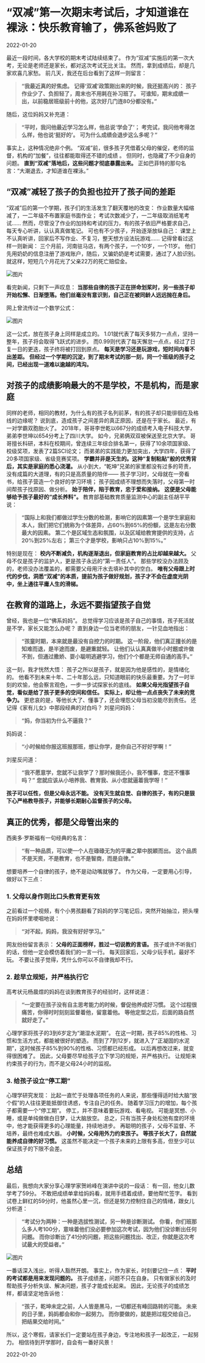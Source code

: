 # “双减”第一次期末考试后，才知道谁在裸泳：快乐教育输了，佛系爸妈败了

2022-01-20

最近一段时间，各大学校的期末考试陆续结束了。
作为“双减”实施后的第一次大考，无论是老师还是家长，都对这次考试无比关注。
然而，拿到成绩后，却是几家欢喜几家愁。
前几天，我还在后台看到了这样一则留言：
> **“我最近真的好焦虑。**
> **记得‘双减’政策刚出来的时候，我还挺高兴的：**
> **孩子作业少了、负担轻了，周末也不用耗在补习班了。**
> **可谁知，期末成绩一出，以前稳居班级前十的他，这次好几门连80分都没有。”**

随后，这位妈妈又补充道：

> **“平时，我问他最近学习怎么样，他总说‘学会了’；**
> **考完试，我问他考得怎么样，他也说‘挺好的’。**
> **可为什么成绩会退步这么多呢？”**

事实上，这种情况绝非个例。
“双减”前，很多孩子凭借着父母的催促，老师的监督，机构的“加餐”，往往都能取得还不错的成绩 。
但同时，也隐藏了不少自身的问题。
**直到“双减”落地后，这些问题才彻底暴露出来。**
正如巴菲特的那句名言：“大潮退去，才知道谁在裸泳。”

## “双减”减轻了孩子的负担也拉开了孩子间的差距

“双减”后的第一个学期，孩子们的生活发生了翻天覆地的改变：
作业数量大幅缩减了，一二年级不布置家庭书面作业；
考试次数减少了，一二年级取消纸笔考试……
然而，尽管没了作业的加持和考试的压力，有的孩子依旧严格要求自己，每天专心听讲，认认真真做笔记。
可也有不少孩子，开始逐渐放纵自己：
课堂上不认真听讲，回家后不写作业、不复习，整天想方设法玩游戏……
记得曾看过这样一则新闻：
三个月前，河南驻马店，有两个孩子，一个10岁，一个11岁。
他们先用奶奶的信息注册了游戏账户，随后，又骗奶奶是考试需要，通过了人脸识别。
就这样，短短几个月花光了父亲22万的死亡赔偿金。

![图片](双减第一次期末考试后,才知道谁在裸泳.assets/1.jpg)

看完新闻，只剩下一声叹息：
**当那些自律的孩子正在拼命划桨时，另一些孩子却开始松懈、日渐堕落。他们丝毫没有意识到，自己正在被同龄人远远抛在身后。**

网上曾流传过一个数学公式：

![图片](双减第一次期末考试后,才知道谁在裸泳.assets/2.jpg)

这一公式，放在孩子身上同样是成立的。
1.01就代表了每天多努力一点点，坚持一整年，孩子将会取得飞跃式的进步。
而0.99则代表了每天懈怠一点点，经过了日复一日的更迭，孩子终将被打回到原点。
**每天是学习还是玩游戏，短时间内看不出差距。**
**但经过一个学期的沉淀，到了期末考试的那一刻，同一个班级的孩子之间，已经出现一道难以逾越的鸿沟。**

## 对孩子的成绩影响最大的不是学校，不是机构，而是家庭

同样的老师，相同的教材，为什么有的孩子名列前茅，有的孩子却只能徘徊在及格线的边缘呢？
说到底，造成孩子之间差异的真正原因，还是在于家长。
最近，有一对学霸双胞胎火了。
2018年，哥哥李世乾以667分的成绩考入电子科技大学，弟弟李世坤以654分考上了四川大学。
如今，兄弟俩双双被保送至北京大学。
哥哥擅长科研，本科在校期间，曾连续三年综合排名第一，获得了10余项国家级、校级奖项，发表了2篇SCI论文；
而弟弟的实践能力更加突出，大学四年，获得了20多项国家级、省级竞赛奖项。
**学霸并非是天生的。这种“复制粘贴”般的优秀背后，其实是家庭的悉心浇灌。**
从小到大，“乾坤”兄弟的家里都没有过多的苛责，没有成篇的大道理，有的只是高质量的陪伴——
孩子学习时，父母就在一旁看书，给孩子营造一个良好的学习环境；
孩子因成绩不理想而失落时，父母第一时间帮孩子找原因、做分析。
**始于陪伴，陷于教育，忠于爱和接纳。**
**这便是父母能够给予孩子最好的“成长养料”。**
教育部基础教育质量监测中心的副主任胡平平说：

> **“国际上和我们都做过学生分数的检测，影响它的因素第一个是学生家庭和本人，我们把它们统称为个体差异，占60%到65%的份额，这是左右分数最大的因素。**
> **第二个是区域生态和氛围，以及区域给教育提供的支持，占20%到25%左右；**
> **第三个才是学校，影响只占10%到15%。”**

特别是现在：
**校内不断减负，机构逐渐退出，但家庭教育的占比却越来越大。**
父母不仅是孩子的监护人，更是孩子永远的“第一责任人”。
那些学校没办法顾及的，老师没办法覆盖的，都需要父母用汗水去填补其中的空白。
**唯有父母跟上时代的步伐，洞悉“双减”的本质，提前为孩子做好规划，孩子才不会在虚度光阴中，坐上通往平庸人生的滑梯。**

## 在教育的道路上，永远不要指望孩子自觉

曾经，我也是一位“佛系妈妈”。
总觉得学习应该是孩子自己的事情，孩子死活就是不学，家长又能怎么办呢？
直到身边一位当老师的朋友，一针见血地指出：

> **“孩童时期，本来就是最没有自控力的时期。**
> **这一阶段，他们真正擅长的是知难而退，是半途而废，是避重就轻。**
> **让他们认认真真做半小时题或许做不到，但通过撒娇、耍小聪明逃避学习，他们个个都是无师自通的高手。”**

这一刻，我才恍然大悟：
孩子之所以是孩子，就是因为他是感性的，是情绪化的。
他看不到未来十年、二十年那么远，只知道眼前的快乐最重要。为了一时半刻的欢愉，他会察言观色，一步一步试探家长的底线。
**如果父母光指望孩子自觉，看似是给了孩子更多的空间和信任。**
**实际上，却让他一点点丧失了未来的竞争力。**
更悲哀的是，等他长大了、懂事了，还会埋怨父母当初没能尽到责任。
还记得《家有儿女》中那段经典的对白吗？
刘星问妈妈：
> **“妈，你当初为什么不逼我？”**

妈妈说：
> **“小时候给你报这班报那班，想让你学，是你自己不好好学啊！”**

刘星反问道：
> **“我不愿意学，您就不让我学了？那时候我还小，我不懂事，您还不懂事吗？”**
> **您就应该从小培养我、教育我、从小您就逼着我学呀！”**

**孩子可以任性，但是父母永远不能。**
**没有天生就自觉、自律的孩子，有的只是狠下心严格教导孩子，并能够长期耐心监督孩子的父母。**

## 真正的优秀，都是父母管出来的

西奥多·罗斯福有一句经典的名言：
> **“有一种品质，可以使一个人在碌碌无为的平庸之辈中脱颖而出。**
> **这个品质不是天资，不是教育，也不是智商，而是自律。”**

想要培养一个自律的孩子，绝不是动动嘴就够了。
作为父母，一定要用心引导，做好以下三点：
### 1. 父母以身作则比口头教育更有效

之前看过一个视频，有个小男孩翻看了妈妈的学习笔记后，突然开始抽泣，把头埋在妈妈怀里哽咽地说：
> **“对不起，妈妈，我没有好好学习。”**

网友纷纷留言表示：
**父母的正面榜样，胜过一切说教的言语。**
孩子或许不听我们的话，但他一定会模仿着我们的一言一行。
每天回家后，父母少玩手机，最好不玩。
不要让孩子觉得，凭什么你可以不自律我却不行。
### **2. 趁早立规矩，并严格执行它**

高考状元杨晨煜的妈妈在谈到教育孩子的经验时，这样说道：
> **“一定要在孩子没有自主思考能力的时候，督促他养成好习惯。**
> **这个过程很痛苦，你得时时刻刻监督着他，留意着他。**
> **等他定型之后，后面的路自然就好走了。”**

心理学家将孩子的3到6岁定为“潮湿水泥期”。
在这一时期，孩子85%的性格、习惯和生活方式，都能被很好的塑造。
而到了7到12岁，就进入了“正凝固的水泥期”，这时候孩子85%到90%的性格、习惯都已经形成。
以后再想改过来，就变得很困难了。
因此，父母要尽早给孩子立下学习的规矩，并严格执行。
让规矩来约束孩子的行为，而不是父母24小时的监视。
### **3. 给孩子设立“停工期”**

心理学研究发现：
比起一直忙于处理各项任务的人来说，那些懂得适时给大脑“放个假”的人往往更能抵御住诱惑，专注自己的任务。
随着学习压力的增加，每个孩子都需要一个“停工期”。
停工，并不意味着要玩游戏、看电视。
可能是冥想、小睡，或是单纯做做白日梦，让大脑放空。
总之，只有当孩子身处松弛有度的环境中，他才能获得更多的心理能量，持续地进步。
再聪明的孩子，父母不监督、不培养，最终也难成大器。
**小时候，父母用外力约束孩子。**
**等孩子长大了，自然就能养成自律的好习惯。**
这虽然不能决定一个孩子未来的上限有多高，但至少可以保证孩子的下限不会差。

## 总结

最后，我想向大家分享心理学家贺岭峰在演讲中说的一段话：
有一回，他女儿数学考了59分。
不敢把成绩单拿给妈妈看，就用手捂着成绩，要他帮忙签字。
看到试卷上鲜红的59分时，他虽然心里一沉，但还是努力控制住自己的情绪，跟女儿分析道：

> **“考试分为两种：一种是选拔性测试，另一种是诊断测试。**
> **你看，你们班那么多人考100分，意味着他们没必要参加这次考试，因为他们没诊断出任何问题。**
> **而你诊断出了41分的问题，把这些问题找出、改正，你就是这次考试最大的受益者。”**

![图片](双减第一次期末考试后,才知道谁在裸泳.assets/3.jpg)

一番话深入浅出，听得人豁然开朗。
事实上，作为家长，时刻要记住一点：
**平时的考试都是用来发现问题的。**
孩子成绩差，问题不只在自身。
只有做家长的及时帮助孩子分析失误、解决问题，孩子才能成长起来。
因此，无论孩子的成绩怎样，都请坚定地告诉他：

> **“孩子，乾坤未定之前，人人皆是黑马，一切都还有峰回路转的可能。**
> **未来的日子里，妈妈都会和你一起努力。**
> **而你要做的，就是把过程交给自己，把结果交给时间。”**

所以，这个寒假，请家长们一定要站在孩子身边，专注地和孩子一起改正，一起努力。
相信待到开学那时，自会有一番好风景！

2022-01-20